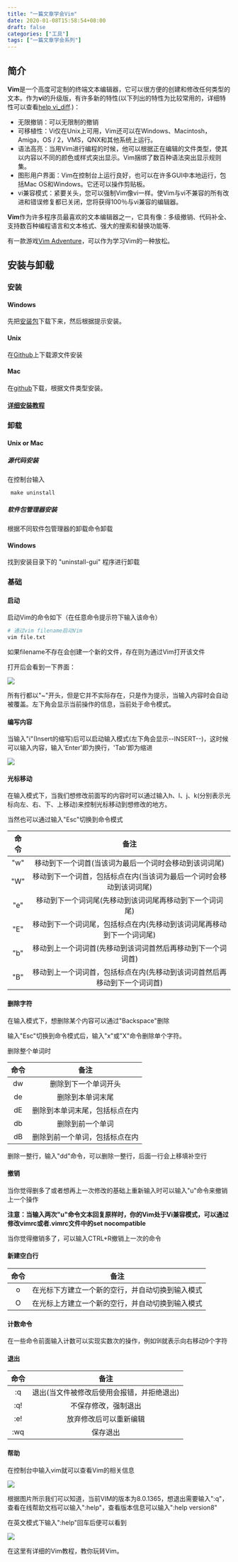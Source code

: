 ```yaml
---
title: "一篇文章学会Vim"
date: 2020-01-08T15:58:54+08:00
draft: false
categories: ["工具"] 
tags: ["一篇文章学会系列"]
---
```


## 简介

**Vim**是一个高度可定制的终端文本编辑器，它可以很方便的创建和修改任何类型的文本。作为**vi**的升级版，有许多新的特性(以下列出的特性为比较常用的，详细特性可以查看[help vi_diff](http://vimdoc.sourceforge.net/cgi-bin/vim2html2.pl?page=vi_diff.txt#vi_diff.txt).)：

- 无限撤销：可以无限制的撤销
- 可移植性：Vi仅在Unix上可用，Vim还可以在Windows、Macintosh，Amiga，OS / 2，VMS，QNX和其他系统上运行。
- 语法高亮：当用Vim进行编程的时候，他可以根据正在编辑的文件类型，使其以内容以不同的颜色或样式突出显示。Vim捆绑了数百种语法突出显示规则集。
- 图形用户界面：Vim在控制台上运行良好，也可以在许多GUI中本地运行，包括Mac OS和Windows。它还可以操作剪贴板。
- vi兼容模式：紧要关头，您可以强制Vim像vi一样。使Vim与vi不兼容的所有改进和错误修复都已关闭，您将获得100％与vi兼容的编辑器。

**Vim**作为许多程序员最喜欢的文本编辑器之一，它具有像：多级撤销、代码补全、支持数百种编程语言和文本格式、强大的搜索和替换功能等.

有一款游戏[Vim Adventure](http://vim-adventures.com/)，可以作为学习Vim的一种放松。

## 安装与卸载

### 安装

#### Windows

先把[安装包](https://www.vim.org/download.php)下载下来，然后根据提示安装。

#### Unix

在[Github](https://github.com/vim/vim/releases)上下载源文件安装

#### Mac

在[github](https://www.vim.org/download.php)下载，根据文件类型安装。

#### [详细安装教程](https://www.vim.org/download.php#unix)

### 卸载

#### Unix or Mac

##### 源代码安装

在控制台输入 

```
 make uninstall
```

##### 软件包管理器安装

根据不同软件包管理器的卸载命令卸载

#### Windows

找到安装目录下的 "uninstall-gui" 程序进行卸载

### 基础

#### 启动

启动Vim的命令如下（在任意命令提示符下输入该命令）

```bash
# 通过vim filename启动Vim
vim file.txt
```

如果filename不存在会创建一个新的文件，存在则为通过Vim打开该文件

打开后会看到一下界面：

![](https://tva2.sinaimg.cn/large/006lmzsGgy1gaqbbkw33cj30w40k03za.jpg)

所有行都以"~"开头，但是它并不实际存在，只是作为提示，当输入内容时会自动被覆盖。左下角会显示当前操作的信息，当前处于命令模式。

#### 编写内容

当输入"i"(Insert的缩写)后可以启动输入模式(左下角会显示--INSERT--)，这时候可以输入内容，输入'Enter'即为换行，'Tab'即为缩进

![](https://tva1.sinaimg.cn/large/006lmzsGgy1gaqd92pypnj30w60k2jsb.jpg)

#### 光标移动

在输入模式下，当我们想修改前面写的内容时可以通过输入h、l、j、k(分别表示光标向左、右、下、上移动)来控制光标移动到想修改的地方。

当然也可以通过输入"Esc"切换到命令模式

| 命令 |                             备注                             |
| :--: | :----------------------------------------------------------: |
| "w"  |    移动到下一个词首(当该词为最后一个词时会移动到该词词尾)    |
| "W"  | 移动到下一个词首，包括标点在内(当该词为最后一个词时会移动到该词词尾) |
| "e"  |   移动到下一个词词尾(先移动到该词词尾再移动到下一个词词尾)   |
| "E"  | 移动到下一个词词尾，包括标点在内(先移动到该词词尾再移动到下一个词词尾) |
| "b"  | 移动到上一个词词首(先移动到该词词首然后再移动到下一个词词首) |
| "B"  | 移动到上一个词词首，包括标点在内(先移动到该词词首然后再移动到下一个词词首) |



#### 删除字符

在输入模式下，想删除某个内容可以通过"Backspace"删除

输入"Esc"切换到命令模式后，输入"x"或"X"命令删除单个字符。

删除整个单词时

| 命令 |              备注              |
| :--: | :----------------------------: |
|  dw  |      删除到下一个单词开头      |
|  de  |        删除到本单词末尾        |
|  dE  | 删除到本单词末尾，包括标点在内 |
|  db  |        删除到前一个单词        |
|  dB  | 删除到前一个单词，包括标点在内 |

删除一整行，输入"dd"命令，可以删除一整行，后面一行会上移填补空行

#### 撤销

当你觉得删多了或者想再上一次修改的基础上重新输入时可以输入"u"命令来撤销上一个操作

**注意：当输入两次"u"命令文本回复原样时，你的Vim处于Vi兼容模式，可以通过修改vimrc或者.vimrc文件中的set nocompatible**

当你觉得撤销多了，可以输入CTRL+R撤销上一次的命令

#### 新建空白行

| 命令 |                       备注                       |
| :--: | :----------------------------------------------: |
|  o   | 在光标下方建立一个新的空行，并自动切换到输入模式 |
|  O   | 在光标上方建立一个新的空行，并自动切换到输入模式 |

#### 计数命令

在一些命令前面输入计数可以实现实数次的操作，例如9l就表示向右移动9个字符

#### 退出

| 命令 |                    备注                    |
| :--: | :----------------------------------------: |
|  :q  | 退出(当文件被修改后使用会报错，并拒绝退出) |
| :q!  |            不保存修改，强制退出            |
| :e!  |           放弃修改后可以重新编辑           |
| :wq  |                  保存退出                  |

#### 帮助

在控制台中输入vim就可以查看Vim的相关信息

![](https://tvax2.sinaimg.cn/large/006lmzsGgy1gaq8qqqumnj30va0iotag.jpg)

根据图片所示我们可以知道，当前VIM的版本为8.0.1365，想退出需要输入":q"，查看在线帮助文档可以输入":help"，查看版本信息可以输入":help version8"

在英文模式下输入":help"回车后便可以看到

![](https://tva4.sinaimg.cn/large/006lmzsGgy1gaq90e91hcj30vc0iu43p.jpg)

在这里有详细的Vim教程，教你玩转Vim。
